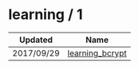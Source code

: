 
  # learning / 1

  | Updated    | Name                                                          |
| ---------- | ------------------------------------------------------------- |
| 2017/09/29 | [learning_bcrypt](https://github.com/marcpre/learning_bcrypt) |
  
